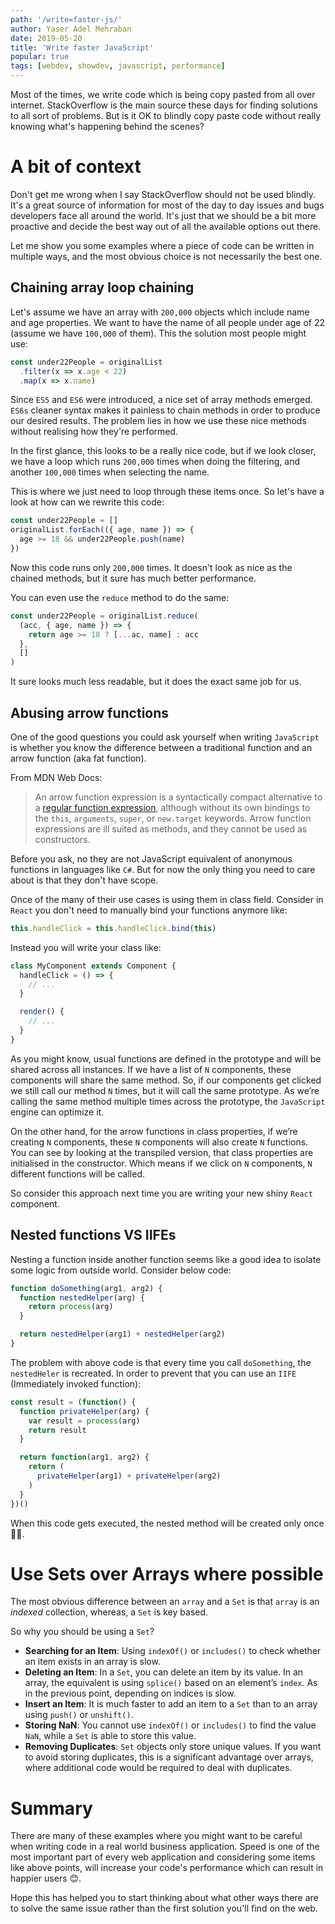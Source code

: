 ```yaml
---
path: '/write=faster-js/'
author: Yaser Adel Mehraban
date: 2019-05-20
title: 'Write faster JavaScript'
popular: true
tags: [webdev, showdev, javascript, performance]
---
```


Most of the times, we write code which is being copy pasted from all over internet. StackOverflow is the main source these days for finding solutions to all sort of problems. But is it OK to blindly copy paste code without really knowing what's happening behind the scenes?

<!--more-->

# A bit of context

Don't get me wrong when I say StackOverflow should not be used blindly. It's a great source of information for most of the day to day issues and bugs developers face all around the world. It's just that we should be a bit more proactive and decide the best way out of all the available options out there.

Let me show you some examples where a piece of code can be written in multiple ways, and the most obvious choice is not necessarily the best one.

## Chaining array loop chaining

Let's assume we have an array with `200,000` objects which include name and age properties. We want to have the name of all people under age of 22 (assume we have `100,000` of them). This the solution most people might use:

```js
const under22People = originalList
  .filter(x => x.age < 22)
  .map(x => x.name)
```

Since `ES5` and `ES6` were introduced, a nice set of array methods emerged. `ES6s` cleaner syntax makes it painless to chain methods in order to produce our desired results. The problem lies in how we use these nice methods without realising how they're performed.

In the first glance, this looks to be a really nice code, but if we look closer, we have a loop which runs `200,000` times when doing the filtering, and another `100,000` times when selecting the name.

This is where we just need to loop through these items once. So let's have a look at how can we rewrite this code:

```js
const under22People = []
originalList.forEach(({ age, name }) => {
  age >= 18 && under22People.push(name)
})
```

Now this code runs only `200,000` times. It doesn't look as nice as the chained methods, but it sure has much better performance.

You can even use the `reduce` method to do the same:

```js
const under22People = originalList.reduce(
  (acc, { age, name }) => {
    return age >= 18 ? [...ac, name] : acc
  },
  []
)
```

It sure looks much less readable, but it does the exact same job for us.

## Abusing arrow functions

One of the good questions you could ask yourself when writing `JavaScript` is whether you know the difference between a traditional function and an arrow function (aka fat function).

From MDN Web Docs:

> An arrow function expression is a syntactically compact alternative to a [regular function expression](https://developer.mozilla.org/en-US/docs/Web/JavaScript/Reference/Operators/function), although without its own bindings to the `this`, `arguments`, `super`, or `new.target` keywords. Arrow function expressions are ill suited as methods, and they cannot be used as constructors.

Before you ask, no they are not JavaScript equivalent of anonymous functions in languages like `C#`. But for now the only thing you need to care about is that they don't have scope.

Once of the many of their use cases is using them in class field. Consider in `React` you don't need to manually bind your functions anymore like:

```js
this.handleClick = this.handleClick.bind(this)
```

Instead you will write your class like:

```js
class MyComponent extends Component {
  handleClick = () => {
    // ...
  }

  render() {
    // ...
  }
}
```

As you might know, usual functions are defined in the prototype and will be shared across all instances. If we have a list of `N` components, these components will share the same method. So, if our components get clicked we still call our method `N` times, but it will call the same prototype. As we’re calling the same method multiple times across the prototype, the `JavaScript` engine can optimize it.

On the other hand, for the arrow functions in class properties, if we’re creating `N` components, these `N` components will also create `N` functions. You can see by looking at the transpiled version, that class properties are initialised in the constructor. Which means if we click on `N` components, `N` different functions will be called.

So consider this approach next time you are writing your new shiny `React` component.

## Nested functions VS IIFEs

Nesting a function inside another function seems like a good idea to isolate some logic from outside world. Consider below code:

```js
function doSomething(arg1, arg2) {
  function nestedHelper(arg) {
    return process(arg)
  }

  return nestedHelper(arg1) + nestedHelper(arg2)
}
```

The problem with above code is that every time you call `doSomething`, the `nestedHeler` is recreated. In order to prevent that you can use an `IIFE` (Immediately invoked function):

```js
const result = (function() {
  function privateHelper(arg) {
    var result = process(arg)
    return result
  }

  return function(arg1, arg2) {
    return (
      privateHelper(arg1) + privateHelper(arg2)
    )
  }
})()
```

When this code gets executed, the nested method will be created only once 🤷‍♂️.

# Use Sets over Arrays where possible

The most obvious difference between an `array` and a `Set` is that `array` is an _indexed_ collection, whereas, a `Set` is key based.

So why you should be using a `Set`?

- **Searching for an Item**: Using `indexOf()` or `includes()` to check whether an item exists in an array is slow.
- **Deleting an Item**: In a `Set`, you can delete an item by its value. In an array, the equivalent is using `splice()` based on an element’s `index`. As in the previous point, depending on indices is slow.
- **Insert an Item**: It is much faster to add an item to a `Set` than to an array using `push()` or `unshift()`.
- **Storing NaN**: You cannot use `indexOf()` or `includes()` to find the value `NaN`, while a `Set` is able to store this value.
- **Removing Duplicates**: `Set` objects only store unique values. If you want to avoid storing duplicates, this is a significant advantage over arrays, where additional code would be required to deal with duplicates.

# Summary

There are many of these examples where you might want to be careful when writing code in a real world business application. Speed is one of the most important part of every web application and considering some items like above points, will increase your code's performance which can result in happier users 😊.

Hope this has helped you to start thinking about what other ways there are to solve the same issue rather than the first solution you'll find on the web.
